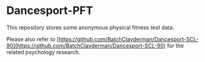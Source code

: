 # Dancesport-PFT

This repository stores some anonymous physical fitness test data. 

Please also refer to [https://github.com/BatchClayderman/Dancesport-SCL-90](https://github.com/BatchClayderman/Dancesport-SCL-90) for the related psychology research. 
